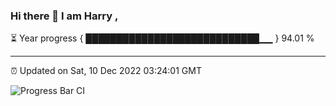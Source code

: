 ### Hi there 👋 I am Harry , 

⏳ Year progress { ████████████████████████████▁▁ } 94.01 %

---

⏰ Updated on Sat, 10 Dec 2022 03:24:01 GMT

![Progress Bar CI](https://github.com/duykhang68/duykhang68/workflows/Progress%20Bar%20CI/badge.svg)
